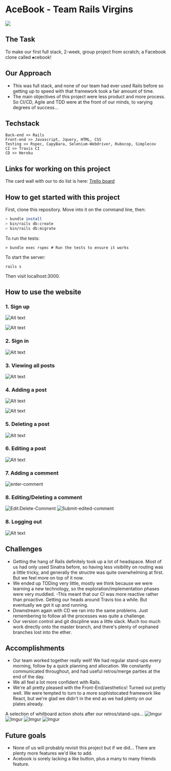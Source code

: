 # AceBook - Team Rails Virgins

![](https://i2-prod.manchestereveningnews.co.uk/incoming/article16110362.ece/ALTERNATES/s810/0_East-Coast-Main-Line.jpg)

## The Task

To make our first full stack, 2-week, group project from scratch; a Facebook clone called <span>&#9824;</span>cebook!

## Our Approach

- This was full stack, and none of our team had ever used Rails before so getting up to speed with that framework took a fair amount of time.
- The main objectives of this project were less product and more process.  So CI/CD, Agile and TDD were at the front of our minds, to varying degrees of success...

## Techstack

```
Back-end >> Rails
Front-end >> Javascript, Jquery, HTML, CSS
Testing >> Rspec, CapyBara, Selenium-Webdriver, Rubocop, Simplecov
CI >> Travis CI
CD >> Heroku
```

## Links for working on this project

The card wall with our to do list is here: [Trello board](https://trello.com/b/PFK2pnre/acebook)

## How to get started with this project

First, clone this repository. Move into it on the command line, then:

```bash
> bundle install
> bin/rails db:create
> bin/rails db:migrate
 ```
 
 To run the tests:
 
 ```
> bundle exec rspec # Run the tests to ensure it works
```
To start the server:

```
rails s
```
Then visit localhost:3000.

## How to use the website

### 1. Sign up

![Alt text](https://user-images.githubusercontent.com/40341869/63258743-a2830080-c274-11e9-9737-e40f6600e07a.png)

![Alt text](https://user-images.githubusercontent.com/40341869/63259484-6e104400-c276-11e9-8f96-790ef53154c3.png)

### 2. Sign in

![Alt text](https://user-images.githubusercontent.com/40341869/63259103-68662e80-c275-11e9-9e56-e85cbac35340.png)

### 3. Viewing all posts

![Alt text](https://user-images.githubusercontent.com/40341869/63259820-584f4e80-c277-11e9-810b-7ec5fa845e2b.png)

### 4. Adding a post

![Alt text](https://user-images.githubusercontent.com/40341869/63260249-4f12b180-c278-11e9-8586-9790fadb2868.png)

![Alt text](https://user-images.githubusercontent.com/40341869/63260384-b6c8fc80-c278-11e9-8a62-c5b69b52fc57.png)

### 5. Deleting a post

![Alt text](https://user-images.githubusercontent.com/40341869/63260653-7027d200-c279-11e9-9463-ab05953f527b.png)

### 6. Editing a post

![Alt text](https://user-images.githubusercontent.com/40341869/63260939-2d1a2e80-c27a-11e9-9cb2-1ad04a9dce8a.png)

### 7. Adding a comment

![enter-comment](https://user-images.githubusercontent.com/45185594/63522855-00238100-c4f1-11e9-8b7f-fdd7d5d23a28.png)

### 8. Editing/Deleting a comment

![Edit:Delete-Comment](https://user-images.githubusercontent.com/45185594/63522995-3f51d200-c4f1-11e9-8b36-d4168524dd35.png)
![Submit-edited-comment](https://user-images.githubusercontent.com/45185594/63522994-3f51d200-c4f1-11e9-8d2c-56a389c0bb8b.png)

### 8. Logging out

![Alt text](https://user-images.githubusercontent.com/40341869/63261107-8b471180-c27a-11e9-9f74-7fd2023c643b.png)

## Challenges

- Getting the hang of Rails definitely took up a lot of headspace.  Most of us had only used Sinatra before, so having less visibility on routing was a little tricky, and generally the structre was quite overwhelming at first.  But we feel more on top of it now.
- We ended up TDDing very little, mostly we think because we were learning a new technology, so the exploration/implementation phases were very muddled.
-This meant that our CI was more reactive rather than proactive.  Getting our heads around Travis too a while.  But eventually we got it up and running.
- Downstream again with CD we ran into the same problems.  Just remembering to follow all the processes was quite a challenge.
- Our version control and git discpline was a little slack.  Much too much work directly onto the master branch, and there's plenty of orphaned branches lost into the ether.

## Accomplishments

- Our team worked together really well!  We had regular stand-ups every morning, follow by a quick planning and allocation.  We constantly communicated throughout, and had useful retros/merge parties at the end of the day.
- We all feel a lot more confident with Rails.
- We're all pretty pleased with the Front-End/aesthetics!  Turned out pretty well.  We were tempted to turn to a more sophistocated framework like React, but we're glad we didn't in the end as we had plenty on our plates already.

A selection of whitboard action shots after our retros/stand-ups...
![Imgur](https://i.imgur.com/7VxXyuw.jpg?1)
![Imgur](https://i.imgur.com/000UoYf.jpg?1)
![Imgur](https://i.imgur.com/AMUJDD1.jpg?1)
![Imgur](https://i.imgur.com/QJneiKV.jpg?1)


## Future goals

- None of us will probably revisit this project but if we did...  There are plenty more features we'd like to add.
- Acebook is sorely lacking a like button, plus a many to many friends feature.

